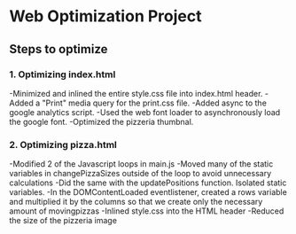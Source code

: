# Web Optimization Project

## Steps to optimize

### 1. Optimizing index.html
-Minimized and inlined the entire style.css file into index.html header.
-Added a "Print" media query for the print.css file.
-Added async to the google analytics script.
-Used the web font loader to asynchronously load the google font.
-Optimized the pizzeria thumbnal.

### 2. Optimizing pizza.html
-Modified 2 of the Javascript loops in main.js
	-Moved many of the static variables in changePizzaSizes outside of the loop to avoid unnecessary calculations
	-Did the same with the updatePositions function. Isolated static variables.
	-In the DOMContentLoaded eventlistener, created a rows variable and multiplied it by the columns so that we create only the necessary amount of movingpizzas
-Inlined style.css into the HTML header
-Reduced the size of the pizzeria image

